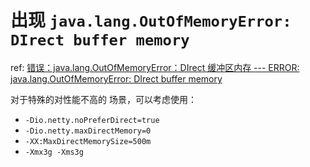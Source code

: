 # 出现 `java.lang.OutOfMemoryError: DIrect buffer memory`

ref: [错误：java.lang.OutOfMemoryError：DIrect 缓冲区内存 --- ERROR: java.lang.OutOfMemoryError: DIrect buffer memory](https://support.datastax.com/s/article/ERROR-java-lang-OutOfMemoryError-DIrect-buffer-memory)

对于特殊的对性能不高的 场景，可以考虑使用：

- `-Dio.netty.noPreferDirect=true`
- `-Dio.netty.maxDirectMemory=0`
- `-XX:MaxDirectMemorySize=500m`
- `-Xmx3g -Xms3g`